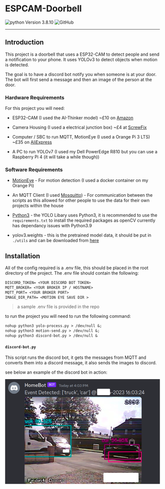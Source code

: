 # ESPCAM-Doorbell

![python Version 3.8.10](https://img.shields.io/badge/python_version-3.8.10-blue)
![GitHub](https://img.shields.io/github/license/jackfitton112/ESPCAM-Doorbell)


---

## Introduction

This project is a doorbell that uses a ESP32-CAM to detect people and send a notification to your phone. It uses YOLOv3 to detect objects when motion is detected.

The goal is to have a discord bot notify you when someone is at your door. The bot will first send a message and then an image of the person at the door.


### Hardware Requirements
For this project you will need:
- ESP32-CAM (I used the AI-Thinker model) ~£10 on [Amazon](https://www.amazon.co.uk/XTVTX-ESP32-CAM-Bluetooth-ESP32-CAM-MB-compatible/dp/B093GSCBWJ/ref=asc_df_B093GSCBWJ/?tag=googshopuk-21&linkCode=df0&hvadid=499333556330&hvpos=&hvnetw=g&hvrand=3810417733538846907&hvpone=&hvptwo=&hvqmt=&hvdev=c&hvdvcmdl=&hvlocint=&hvlocphy=9046521&hvtargid=pla-1304281846791&psc=1)

- Camera Housing (I used a electrical junction box) ~£4 at [ScrewFix](https://www.screwfix.com/p/british-general-ip55-weatherproof-outdoor-enclosure-75-x-53-x-85mm/33991?)

- Computer / SBC to run MQTT, MotionEye (I used a Orange Pi 3 LTS) ~£35 on [AliExpress](https://www.aliexpress.com/item/1005005554787211.html)

- A PC to run YOLOv7 (I used my Dell PowerEdge R810 but you can use a Raspberry Pi 4 (it will take a while though)) 

### Software Requirements

- [MotionEye](https://github.com/motioneye-project/motioneye) - For motion detection (I used a docker container on my Orange Pi)

- An MQTT Client (I used [Mosquitto](https://mosquitto.org/)) - For communication between the scripts as this allowed for other people to use the data for their own projects within the house

- [Python3](https://www.python.org/downloads/) - the YOLO Libary uses Python3, it is recommended to use the `requirements.txt` to install the required packages as openCV currently has dependancy issues with Python3.9

- yolov3.weights - this is the pretrained model data, it should be put in `./utils` and can be downloaded from [here](https://pjreddie.com/media/files/yolov3.weights)


## Installation

All of the config required is a .env file, this should be placed in the root directory of the project. The .env file should contain the following:

```shell
DISCORD_TOKEN= <YOUR DISCORD BOT TOKEN>
MQTT_BROKER= <YOUR BROKER IP / HOSTNAME>
MQTT_PORT= <YOUR BROKER PORT>
IMAGE_DIR_PATH= <MOTION EYE SAVE DIR >
```
> a sample .env file is provided in the repo

to run the project you will need to run the following command:

```shell
nohup python3 yolo-process.py > /dev/null &;
nohup python3 motion-send.py > /dev/null &;
nohup python3 discord-bot.py > /dev/null &
```


#### `discord-bot.py`

This script runs the discord bot, it gets the messages from MQTT and converts them into a discord message, it also sends the images to discord. 

see below an example of the discord bot in action:

![Discord bot in action](/images/discord.png)




 




